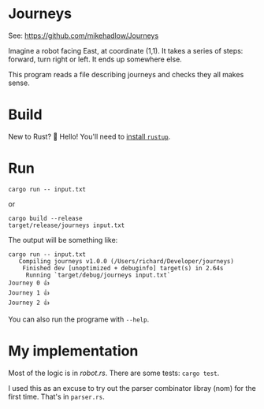 # Journeys

See: https://github.com/mikehadlow/Journeys

Imagine a robot facing East, at coordinate (1,1).
It takes a series of steps: forward, turn right or left.
It ends up somewhere else.

This program reads a file describing journeys and checks they all makes sense.

# Build

New to Rust? :wave: Hello! You'll need to [install `rustup`](https://www.rust-lang.org/tools/install).

# Run

```
cargo run -- input.txt
```

or

```
cargo build --release
target/release/journeys input.txt
```

The output will be something like:

```
cargo run -- input.txt
   Compiling journeys v1.0.0 (/Users/richard/Developer/journeys)
    Finished dev [unoptimized + debuginfo] target(s) in 2.64s
     Running `target/debug/journeys input.txt`
Journey 0 👍
Journey 1 👍
Journey 2 👍
```

You can also run the programe with `--help`.

# My implementation

Most of the logic is in _robot.rs_. There are some tests: `cargo test`.

I used this as an excuse to try out the parser combinator libray (nom) for the first time.
That's in `parser.rs`.


